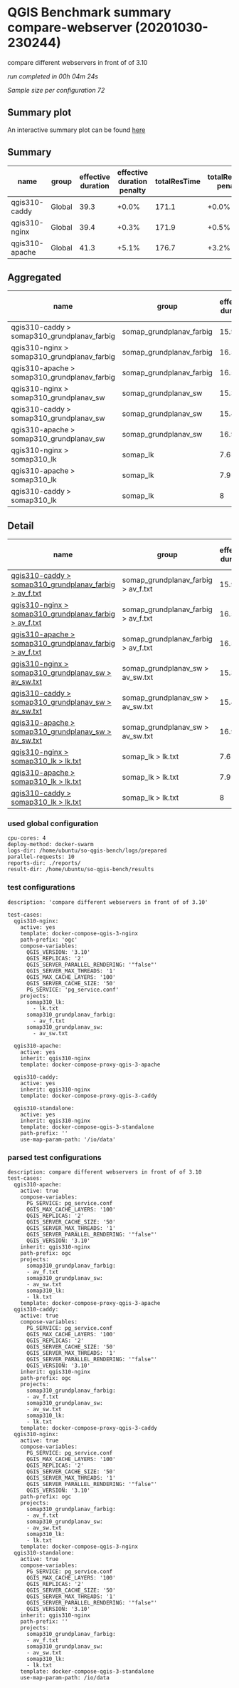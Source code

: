 # QGIS Benchmark summary compare-webserver (20201030-230244)


compare different webservers in front of of 3.10

_run completed in 00h 04m 24s_

_Sample size per configuration 72_
## Summary plot
An interactive summary plot can be found [here](report_compare-webserver_20201030-230244_plot.html)

## Summary
| name           | group   |   effective duration | effective duration penalty   |   totalResTime | totalResTime penalty   |   medianResTime | medianResTime penalty   |   minResTime |   maxResTime |   sampleCount |   errorCount |   memMaxMB |   memAvgMB |   memMinMB |   cpuMax% |   cpuAvg% |   cpuMin% |   errorPct |
|----------------|---------|----------------------|------------------------------|----------------|------------------------|-----------------|-------------------------|--------------|--------------|---------------|--------------|------------|------------|------------|-----------|-----------|-----------|------------|
| qgis310-caddy  | Global  |                 39.3 | +0.0%                        |          171.1 | +0.0%                  |          7850.5 | +0.0%                   |         5115 |        11155 |            72 |            0 |     4894.2 |    4367.13 |     4188.5 |      60.5 |   30.9667 |      12.6 |          0 |
| qgis310-nginx  | Global  |                 39.4 | +0.3%                        |          171.9 | +0.5%                  |          7915   | +0.8%                   |         5087 |        12109 |            72 |            0 |     4867.1 |    4331.27 |     4223.6 |      55.6 |   33.4    |      12.9 |          0 |
| qgis310-apache | Global  |                 41.3 | +5.1%                        |          176.7 | +3.2%                  |          8046   | +2.5%                   |         3942 |        12952 |            72 |            0 |     4884.5 |    4357.37 |     4158   |      58.2 |   29.4    |      12.5 |          0 |

## Aggregated
| name                                         | group                    |   effective duration | effective duration penalty   |   totalResTime | totalResTime penalty   |   medianResTime | medianResTime penalty   |   minResTime |   maxResTime |   sampleCount |   errorCount |   memMaxMB |   memAvgMB |   memMinMB |   cpuMax% |   cpuAvg% |   cpuMin% |   errorPct |
|----------------------------------------------|--------------------------|----------------------|------------------------------|----------------|------------------------|-----------------|-------------------------|--------------|--------------|---------------|--------------|------------|------------|------------|-----------|-----------|-----------|------------|
| qgis310-caddy > somap310_grundplanav_farbig  | somap_grundplanav_farbig |                 15.9 | +0.0%                        |           88.1 | +0.0%                  |          4044   | +0.0%                   |         2668 |         5237 |            22 |            0 |     4894.2 |     4470.4 |     4242.9 |      60.5 |      30.4 |      25.1 |          0 |
| qgis310-nginx > somap310_grundplanav_farbig  | somap_grundplanav_farbig |                 16.5 | +3.8%                        |           92.4 | +4.8%                  |          4223   | +4.4%                   |         3141 |         5584 |            22 |            0 |     4867.1 |     4392.1 |     4265.4 |      55.6 |      30.9 |      25   |          0 |
| qgis310-apache > somap310_grundplanav_farbig | somap_grundplanav_farbig |                 16.5 | +3.8%                        |           90.3 | +2.4%                  |          4135.5 | +2.3%                   |         2919 |         5362 |            22 |            0 |     4884.5 |     4505.4 |     4224.4 |      45.4 |      30.2 |      24.9 |          0 |
| qgis310-nginx > somap310_grundplanav_sw      | somap_grundplanav_sw     |                 15.3 | +0.0%                        |           65.3 | +0.0%                  |          3225.5 | +0.0%                   |         1725 |         5640 |            20 |            0 |     4549.7 |     4378.1 |     4284.6 |      54.3 |      29.6 |      12.9 |          0 |
| qgis310-caddy > somap310_grundplanav_sw      | somap_grundplanav_sw     |                 15.4 | +0.7%                        |           65.7 | +0.5%                  |          3301   | +2.3%                   |         1983 |         4998 |            20 |            0 |     4564.1 |     4393.4 |     4308.3 |      56.1 |      29.7 |      12.6 |          0 |
| qgis310-apache > somap310_grundplanav_sw     | somap_grundplanav_sw     |                 16.9 | +10.5%                       |           71   | +8.7%                  |          3397.5 | +5.3%                   |          869 |         6661 |            20 |            0 |     4429   |     4351.6 |     4304.6 |      58.2 |      25.5 |      12.5 |          0 |
| qgis310-nginx > somap310_lk                  | somap_lk                 |                  7.6 | +0.0%                        |           14.2 | +0.0%                  |           466.5 | +0.0%                   |          221 |          885 |            30 |            0 |     4223.6 |     4223.6 |     4223.6 |      39.7 |      39.7 |      39.7 |          0 |
| qgis310-apache > somap310_lk                 | somap_lk                 |                  7.9 | +3.9%                        |           15.4 | +8.6%                  |           513   | +10.0%                  |          154 |          929 |            30 |            0 |     4248.9 |     4215.1 |     4158   |      37.4 |      32.5 |      26.8 |          0 |
| qgis310-caddy > somap310_lk                  | somap_lk                 |                  8   | +5.3%                        |           17.3 | +22.0%                 |           505.5 | +8.4%                   |          464 |          920 |            30 |            0 |     4272.3 |     4237.6 |     4188.5 |      37   |      32.8 |      28.7 |          0 |

## Detail
| name                                                                                                                                                                                     | group                               |   effective duration | effective duration penalty   |   totalResTime | totalResTime penalty   |   medianResTime | medianResTime penalty   |   sampleCount |   errorCount |   errorPct |   meanResTime |   minResTime |   maxResTime |   pct1ResTime |   pct2ResTime |   pct3ResTime |   throughput |   receivedKBytesPerSec |   sentKBytesPerSec |   memMaxMB |   memAvgMB |   memMinMB |   cpuMax% |   cpuAvg% |   cpuMin% |
|------------------------------------------------------------------------------------------------------------------------------------------------------------------------------------------|-------------------------------------|----------------------|------------------------------|----------------|------------------------|-----------------|-------------------------|---------------|--------------|------------|---------------|--------------|--------------|---------------|---------------|---------------|--------------|------------------------|--------------------|------------|------------|------------|-----------|-----------|-----------|
| [qgis310-caddy > somap310_grundplanav_farbig > av_f.txt](../results/details/compare-webserver/20201030-230244/qgis310-caddy/somap310_grundplanav_farbig/av_f.txt/dashboard/index.html)   | somap_grundplanav_farbig > av_f.txt |                 15.9 | +0.0%                        |           88.1 | +0.0%                  |          4044   | +0.0%                   |            22 |            0 |          0 |      4006.59  |         2668 |         5237 |        5054   |       5232.95 |          5237 |      2.10667 |                274.676 |           0.897731 |     4894.2 |     4470.4 |     4242.9 |      60.5 |      30.4 |      25.1 |
| [qgis310-nginx > somap310_grundplanav_farbig > av_f.txt](../results/details/compare-webserver/20201030-230244/qgis310-nginx/somap310_grundplanav_farbig/av_f.txt/dashboard/index.html)   | somap_grundplanav_farbig > av_f.txt |                 16.5 | +3.8%                        |           92.4 | +4.8%                  |          4223   | +4.4%                   |            22 |            0 |          0 |      4200.23  |         3141 |         5584 |        5370.5 |       5576.5  |          5584 |      2.01373 |                262.575 |           0.858124 |     4867.1 |     4392.1 |     4265.4 |      55.6 |      30.9 |      25   |
| [qgis310-apache > somap310_grundplanav_farbig > av_f.txt](../results/details/compare-webserver/20201030-230244/qgis310-apache/somap310_grundplanav_farbig/av_f.txt/dashboard/index.html) | somap_grundplanav_farbig > av_f.txt |                 16.5 | +3.8%                        |           90.3 | +2.4%                  |          4135.5 | +2.3%                   |            22 |            0 |          0 |      4102.73  |         2919 |         5362 |        5187.4 |       5361.1  |          5362 |      2.04271 |                266.417 |           0.870474 |     4884.5 |     4505.4 |     4224.4 |      45.4 |      30.2 |      24.9 |
| [qgis310-nginx > somap310_grundplanav_sw > av_sw.txt](../results/details/compare-webserver/20201030-230244/qgis310-nginx/somap310_grundplanav_sw/av_sw.txt/dashboard/index.html)         | somap_grundplanav_sw > av_sw.txt    |                 15.3 | +0.0%                        |           65.3 | +0.0%                  |          3225.5 | +0.0%                   |            20 |            0 |          0 |      3266.75  |         1725 |         5640 |        4845.2 |       5600.45 |          5640 |      2.04918 |                637.599 |           0.858094 |     4549.7 |     4378.1 |     4284.6 |      54.3 |      29.6 |      12.9 |
| [qgis310-caddy > somap310_grundplanav_sw > av_sw.txt](../results/details/compare-webserver/20201030-230244/qgis310-caddy/somap310_grundplanav_sw/av_sw.txt/dashboard/index.html)         | somap_grundplanav_sw > av_sw.txt    |                 15.4 | +0.7%                        |           65.7 | +0.5%                  |          3301   | +2.3%                   |            20 |            0 |          0 |      3284.3   |         1983 |         4998 |        4576.7 |       4979.1  |          4998 |      2.03459 |                633.041 |           0.851984 |     4564.1 |     4393.4 |     4308.3 |      56.1 |      29.7 |      12.6 |
| [qgis310-apache > somap310_grundplanav_sw > av_sw.txt](../results/details/compare-webserver/20201030-230244/qgis310-apache/somap310_grundplanav_sw/av_sw.txt/dashboard/index.html)       | somap_grundplanav_sw > av_sw.txt    |                 16.9 | +10.5%                       |           71   | +8.7%                  |          3397.5 | +5.3%                   |            20 |            0 |          0 |      3551.1   |          869 |         6661 |        6197.2 |       6642.25 |          6661 |      1.78747 |                556.223 |           0.748503 |     4429   |     4351.6 |     4304.6 |      58.2 |      25.5 |      12.5 |
| [qgis310-nginx > somap310_lk > lk.txt](../results/details/compare-webserver/20201030-230244/qgis310-nginx/somap310_lk/lk.txt/dashboard/index.html)                                       | somap_lk > lk.txt                   |                  7.6 | +0.0%                        |           14.2 | +0.0%                  |           466.5 | +0.0%                   |            30 |            0 |          0 |       472.067 |          221 |          885 |         737.6 |        860.25 |           885 |     15.213   |                412.376 |           6.20602  |     4223.6 |     4223.6 |     4223.6 |      39.7 |      39.7 |      39.7 |
| [qgis310-apache > somap310_lk > lk.txt](../results/details/compare-webserver/20201030-230244/qgis310-apache/somap310_lk/lk.txt/dashboard/index.html)                                     | somap_lk > lk.txt                   |                  7.9 | +3.9%                        |           15.4 | +8.6%                  |           513   | +10.0%                  |            30 |            0 |          0 |       512.467 |          154 |          929 |         850.9 |        897.1  |           929 |     13.2743  |                360.231 |           5.41517  |     4248.9 |     4215.1 |     4158   |      37.4 |      32.5 |      26.8 |
| [qgis310-caddy > somap310_lk > lk.txt](../results/details/compare-webserver/20201030-230244/qgis310-caddy/somap310_lk/lk.txt/dashboard/index.html)                                       | somap_lk > lk.txt                   |                  8   | +5.3%                        |           17.3 | +22.0%                 |           505.5 | +8.4%                   |            30 |            0 |          0 |       575.9   |          464 |          920 |         878.5 |        900.75 |           920 |     13.0039  |                352.38  |           5.30485  |     4272.3 |     4237.6 |     4188.5 |      37   |      32.8 |      28.7 |

### used global configuration

```
cpu-cores: 4
deploy-method: docker-swarm
logs-dir: /home/ubuntu/so-qgis-bench/logs/prepared
parallel-requests: 10
reports-dir: ./reports/
result-dir: /home/ubuntu/so-qgis-bench/results

```
### test configurations

```
description: 'compare different webservers in front of of 3.10'

test-cases:
  qgis310-nginx:
    active: yes
    template: docker-compose-qgis-3-nginx
    path-prefix: 'ogc'
    compose-variables:
      QGIS_VERSION: '3.10'
      QGIS_REPLICAS: '2'
      QGIS_SERVER_PARALLEL_RENDERING: '"false"'
      QGIS_SERVER_MAX_THREADS: '1'
      QGIS_MAX_CACHE_LAYERS: '100'
      QGIS_SERVER_CACHE_SIZE: '50'
      PG_SERVICE: 'pg_service.conf'
    projects:
      somap310_lk:
        - lk.txt
      somap310_grundplanav_farbig:
        - av_f.txt
      somap310_grundplanav_sw:
        - av_sw.txt

  qgis310-apache:
    active: yes
    inherit: qgis310-nginx
    template: docker-compose-proxy-qgis-3-apache

  qgis310-caddy:
    active: yes
    inherit: qgis310-nginx
    template: docker-compose-proxy-qgis-3-caddy

  qgis310-standalone:
    active: yes
    inherit: qgis310-nginx
    template: docker-compose-qgis-3-standalone
    path-prefix: ''
    use-map-param-path: '/io/data'

```
### parsed test configurations

```
description: compare different webservers in front of of 3.10
test-cases:
  qgis310-apache:
    active: true
    compose-variables:
      PG_SERVICE: pg_service.conf
      QGIS_MAX_CACHE_LAYERS: '100'
      QGIS_REPLICAS: '2'
      QGIS_SERVER_CACHE_SIZE: '50'
      QGIS_SERVER_MAX_THREADS: '1'
      QGIS_SERVER_PARALLEL_RENDERING: '"false"'
      QGIS_VERSION: '3.10'
    inherit: qgis310-nginx
    path-prefix: ogc
    projects:
      somap310_grundplanav_farbig:
      - av_f.txt
      somap310_grundplanav_sw:
      - av_sw.txt
      somap310_lk:
      - lk.txt
    template: docker-compose-proxy-qgis-3-apache
  qgis310-caddy:
    active: true
    compose-variables:
      PG_SERVICE: pg_service.conf
      QGIS_MAX_CACHE_LAYERS: '100'
      QGIS_REPLICAS: '2'
      QGIS_SERVER_CACHE_SIZE: '50'
      QGIS_SERVER_MAX_THREADS: '1'
      QGIS_SERVER_PARALLEL_RENDERING: '"false"'
      QGIS_VERSION: '3.10'
    inherit: qgis310-nginx
    path-prefix: ogc
    projects:
      somap310_grundplanav_farbig:
      - av_f.txt
      somap310_grundplanav_sw:
      - av_sw.txt
      somap310_lk:
      - lk.txt
    template: docker-compose-proxy-qgis-3-caddy
  qgis310-nginx:
    active: true
    compose-variables:
      PG_SERVICE: pg_service.conf
      QGIS_MAX_CACHE_LAYERS: '100'
      QGIS_REPLICAS: '2'
      QGIS_SERVER_CACHE_SIZE: '50'
      QGIS_SERVER_MAX_THREADS: '1'
      QGIS_SERVER_PARALLEL_RENDERING: '"false"'
      QGIS_VERSION: '3.10'
    path-prefix: ogc
    projects:
      somap310_grundplanav_farbig:
      - av_f.txt
      somap310_grundplanav_sw:
      - av_sw.txt
      somap310_lk:
      - lk.txt
    template: docker-compose-qgis-3-nginx
  qgis310-standalone:
    active: true
    compose-variables:
      PG_SERVICE: pg_service.conf
      QGIS_MAX_CACHE_LAYERS: '100'
      QGIS_REPLICAS: '2'
      QGIS_SERVER_CACHE_SIZE: '50'
      QGIS_SERVER_MAX_THREADS: '1'
      QGIS_SERVER_PARALLEL_RENDERING: '"false"'
      QGIS_VERSION: '3.10'
    inherit: qgis310-nginx
    path-prefix: ''
    projects:
      somap310_grundplanav_farbig:
      - av_f.txt
      somap310_grundplanav_sw:
      - av_sw.txt
      somap310_lk:
      - lk.txt
    template: docker-compose-qgis-3-standalone
    use-map-param-path: /io/data

```
